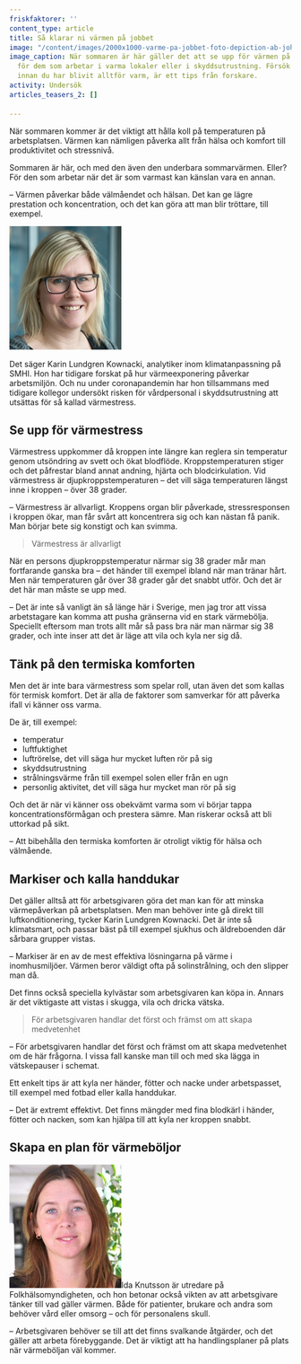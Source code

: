 ```yaml
---
friskfaktorer: ''
content_type: article
title: Så klarar ni värmen på jobbet
image: "/content/images/2000x1000-varme-pa-jobbet-foto-depiction-ab-johner-1200x675.jpg"
image_caption: När sommaren är här gäller det att se upp för värmen på jobbet - speciellt
  för dem som arbetar i varma lokaler eller i skyddsutrustning. Försök att ta pauser
  innan du har blivit alltför varm, är ett tips från forskare.
activity: Undersök
articles_teasers_2: []

---
```

När sommaren kommer är det viktigt att hålla koll på temperaturen på arbetsplatsen. Värmen kan nämligen påverka allt från hälsa och komfort till produktivitet och stressnivå.

Sommaren är här, och med den även den underbara sommarvärmen. Eller? För den som arbetar när det är som varmast kan känslan vara en annan.

– Värmen påverkar både välmåendet och hälsan. Det kan ge lägre prestation och koncentration, och det kan göra att man blir tröttare, till exempel.

![Karin Lundgren Kownacki](/content/images/200x220-karin-lundgren-kownacki.jpg "Bild på Karin Lundgren Kownacki")

Det säger Karin Lundgren Kownacki, analytiker inom klimatanpassning på SMHI. Hon har tidigare forskat på hur värmeexponering påverkar arbetsmiljön. Och nu under coronapandemin har hon tillsammans med tidigare kollegor undersökt risken för vårdpersonal i skyddsutrustning att utsättas för så kallad värmestress.

## Se upp för värmestress

Värmestress uppkommer då kroppen inte längre kan reglera sin temperatur genom utsöndring av svett och ökat blodflöde. Kroppstemperaturen stiger och det påfrestar bland annat andning, hjärta och blodcirkulation. Vid värmestress är djupkroppstemperaturen – det vill säga temperaturen längst inne i kroppen – över 38 grader.

– Värmestress är allvarligt. Kroppens organ blir påverkade, stressresponsen i kroppen ökar, man får svårt att koncentrera sig och kan nästan få panik. Man börjar bete sig konstigt och kan svimma.

> Värmestress är allvarligt

När en persons djupkroppstemperatur närmar sig 38 grader mår man fortfarande ganska bra – det händer till exempel ibland när man tränar hårt. Men när temperaturen går över 38 grader går det snabbt utför. Och det är det här man måste se upp med.

– Det är inte så vanligt än så länge här i Sverige, men jag tror att vissa arbetstagare kan komma att pusha gränserna vid en stark värmebölja. Speciellt eftersom man trots allt mår så pass bra när man närmar sig 38 grader, och inte inser att det är läge att vila och kyla ner sig då.

## Tänk på den termiska komforten

Men det är inte bara värmestress som spelar roll, utan även det som kallas för termisk komfort. Det är alla de faktorer som samverkar för att påverka ifall vi känner oss varma.

De är, till exempel:

* temperatur
* luftfuktighet
* luftrörelse, det vill säga hur mycket luften rör på sig
* skyddsutrustning
* strålningsvärme från till exempel solen eller från en ugn
* personlig aktivitet, det vill säga hur mycket man rör på sig

Och det är när vi känner oss obekvämt varma som vi börjar tappa koncentrationsförmågan och prestera sämre. Man riskerar också att bli uttorkad på sikt.

– Att bibehålla den termiska komforten är otroligt viktig för hälsa och välmående.

## Markiser och kalla handdukar

Det gäller alltså att för arbetsgivaren göra det man kan för att minska värmepåverkan på arbetsplatsen. Men man behöver inte gå direkt till luftkonditionering, tycker Karin Lundgren Kownacki. Det är inte så klimatsmart, och passar bäst på till exempel sjukhus och äldreboenden där sårbara grupper vistas.

– Markiser är en av de mest effektiva lösningarna på värme i inomhusmiljöer. Värmen beror väldigt ofta på solinstrålning, och den slipper man då.

Det finns också speciella kylvästar som arbetsgivaren kan köpa in. Annars är det viktigaste att vistas i skugga, vila och dricka vätska.

> För arbetsgivaren handlar det först och främst om att skapa medvetenhet

– För arbetsgivaren handlar det först och främst om att skapa medvetenhet om de här frågorna. I vissa fall kanske man till och med ska lägga in vätskepauser i schemat.

Ett enkelt tips är att kyla ner händer, fötter och nacke under arbetspasset, till exempel med fotbad eller kalla handdukar.

– Det är extremt effektivt. Det finns mängder med fina blodkärl i händer, fötter och nacken, som kan hjälpa till att kyla ner kroppen snabbt.

## Skapa en plan för värmeböljor

![](/content/images/200x220-ida-knutsson.jpg)Ida Knutsson är utredare på Folkhälsomyndigheten, och hon betonar också vikten av att arbetsgivare tänker till vad gäller värmen. Både för patienter, brukare och andra som behöver vård eller omsorg – och för personalens skull.

– Arbetsgivaren behöver se till att det finns svalkande åtgärder, och det gäller att arbeta förebyggande. Det är viktigt att ha handlingsplaner på plats när värmeböljan väl kommer.